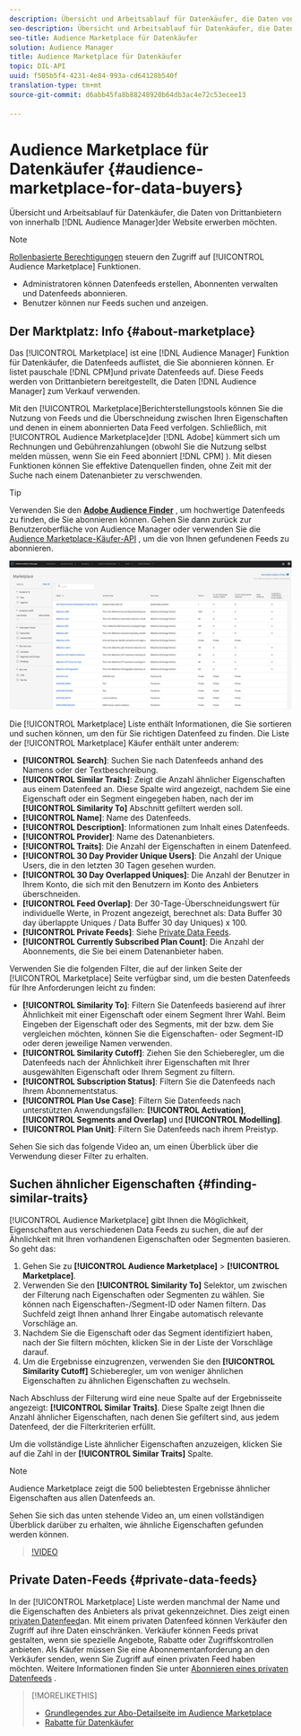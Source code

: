 ```yaml
---
description: Übersicht und Arbeitsablauf für Datenkäufer, die Daten von Drittanbietern in Audience Manager erwerben möchten
seo-description: Übersicht und Arbeitsablauf für Datenkäufer, die Daten von Drittanbietern in Audience Manager erwerben möchten
seo-title: Audience Marketplace für Datenkäufer
solution: Audience Manager
title: Audience Marketplace für Datenkäufer
topic: DIL-API
uuid: f505b5f4-4231-4e84-993a-cd64128b540f
translation-type: tm+mt
source-git-commit: d6abb45fa8b88248920b64db3ac4e72c53ecee13

---
```



# Audience Marketplace für Datenkäufer {#audience-marketplace-for-data-buyers}

Übersicht und Arbeitsablauf für Datenkäufer, die Daten von Drittanbietern von innerhalb [!DNL Audience Manager]der Website erwerben möchten.

>[!NOTE]
>[Rollenbasierte Berechtigungen](../../../reporting/reports-dashboard.md) steuern den Zugriff auf [!UICONTROL Audience Marketplace] Funktionen.
>
>* Administratoren können Datenfeeds erstellen, Abonnenten verwalten und Datenfeeds abonnieren.
>* Benutzer können nur Feeds suchen und anzeigen.


## Der Marktplatz: Info {#about-marketplace}

<!-- c_marketplace_about.xml -->

Das [!UICONTROL Marketplace] ist eine [!DNL Audience Manager] Funktion für Datenkäufer, die Datenfeeds auflistet, die Sie abonnieren können. Er listet pauschale [!DNL CPM]und private Datenfeeds auf. Diese Feeds werden von Drittanbietern bereitgestellt, die Daten [!DNL Audience Manager] zum Verkauf verwenden.

Mit den [!UICONTROL Marketplace]Berichterstellungstools können Sie die Nutzung von Feeds und die Überschneidung zwischen Ihren Eigenschaften und denen in einem abonnierten Data Feed verfolgen. Schließlich, mit [!UICONTROL Audience Marketplace]der [!DNL Adobe] kümmert sich um Rechnungen und Gebührenzahlungen (obwohl Sie die Nutzung selbst melden müssen, wenn Sie ein Feed abonniert [!DNL CPM] ). Mit diesen Funktionen können Sie effektive Datenquellen finden, ohne Zeit mit der Suche nach einem Datenanbieter zu verschwenden.

>[!TIP]
>
>Verwenden Sie den **[Adobe Audience Finder](https://www.adobe-audience-finder.com/)** , um hochwertige Datenfeeds zu finden, die Sie abonnieren können. Gehen Sie dann zurück zur Benutzeroberfläche von Audience Manager oder verwenden Sie die [Audience Marketplace-Käufer-API](https://bank.demdex.com/portal/swagger/index.html#/Audience_Marketplace_Buyer_API) , um die von Ihnen gefundenen Feeds zu abonnieren.

![Käufermarktplatz-overview](assets/buyer-marketplace-overview.png)

Die [!UICONTROL Marketplace] Liste enthält Informationen, die Sie sortieren und suchen können, um den für Sie richtigen Datenfeed zu finden. Die Liste der [!UICONTROL Marketplace] Käufer enthält unter anderem:

* **[!UICONTROL Search]**: Suchen Sie nach Datenfeeds anhand des Namens oder der Textbeschreibung.
* **[!UICONTROL Similar Traits]**: Zeigt die Anzahl ähnlicher Eigenschaften aus einem Datenfeed an. Diese Spalte wird angezeigt, nachdem Sie eine Eigenschaft oder ein Segment eingegeben haben, nach der im **[!UICONTROL Similarity To]** Abschnitt gefiltert werden soll.
* **[!UICONTROL Name]**: Name des Datenfeeds.
* **[!UICONTROL Description]**: Informationen zum Inhalt eines Datenfeeds.
* **[!UICONTROL Provider]**: Name des Datenanbieters.
* **[!UICONTROL Traits]**: Die Anzahl der Eigenschaften in einem Datenfeed.
* **[!UICONTROL 30 Day Provider Unique Users]**: Die Anzahl der Unique Users, die in den letzten 30 Tagen gesehen wurden.
* **[!UICONTROL 30 Day Overlapped Uniques]**: Die Anzahl der Benutzer in Ihrem Konto, die sich mit den Benutzern im Konto des Anbieters überschneiden.
* **[!UICONTROL Feed Overlap]**: Der 30-Tage-Überschneidungswert für individuelle Werte, in Prozent angezeigt, berechnet als: Data Buffer 30 day überlappte Uniques / Data Buffer 30 day Uniques) x 100.
* **[!UICONTROL Private Feeds]**: Siehe [Private Data Feeds](../../../features/audience-marketplace/marketplace-private-feeds.md).
* **[!UICONTROL Currently Subscribed Plan Count]**: Die Anzahl der Abonnements, die Sie bei einem Datenanbieter haben.

Verwenden Sie die folgenden Filter, die auf der linken Seite der [!UICONTROL Marketplace] Seite verfügbar sind, um die besten Datenfeeds für Ihre Anforderungen leicht zu finden:

* **[!UICONTROL Similarity To]**: Filtern Sie Datenfeeds basierend auf ihrer Ähnlichkeit mit einer Eigenschaft oder einem Segment Ihrer Wahl. Beim Eingeben der Eigenschaft oder des Segments, mit der bzw. dem Sie vergleichen möchten, können Sie die Eigenschaften- oder Segment-ID oder deren jeweilige Namen verwenden.
* **[!UICONTROL Similarity Cutoff]**: Ziehen Sie den Schieberegler, um die Datenfeeds nach der Ähnlichkeit ihrer Eigenschaften mit Ihrer ausgewählten Eigenschaft oder Ihrem Segment zu filtern.
* **[!UICONTROL Subscription Status]**: Filtern Sie die Datenfeeds nach Ihrem Abonnementstatus.
* **[!UICONTROL Plan Use Case]**: Filtern Sie Datenfeeds nach unterstützten Anwendungsfällen: **[!UICONTROL Activation]**, **[!UICONTROL Segments and Overlap]** und **[!UICONTROL Modelling]**.
* **[!UICONTROL Plan Unit]**: Filtern Sie Datenfeeds nach ihrem Preistyp.

Sehen Sie sich das folgende Video an, um einen Überblick über die Verwendung dieser Filter zu erhalten.

## Suchen ähnlicher Eigenschaften {#finding-similar-traits}

[!UICONTROL Audience Marketplace] gibt Ihnen die Möglichkeit, Eigenschaften aus verschiedenen Data Feeds zu suchen, die auf der Ähnlichkeit mit Ihren vorhandenen Eigenschaften oder Segmenten basieren. So geht das:

1. Gehen Sie zu **[!UICONTROL Audience Marketplace]** &gt; **[!UICONTROL Marketplace]**.
2. Verwenden Sie den **[!UICONTROL Similarity To]** Selektor, um zwischen der Filterung nach Eigenschaften oder Segmenten zu wählen. Sie können nach Eigenschaften-/Segment-ID oder Namen filtern. Das Suchfeld zeigt Ihnen anhand Ihrer Eingabe automatisch relevante Vorschläge an.
3. Nachdem Sie die Eigenschaft oder das Segment identifiziert haben, nach der Sie filtern möchten, klicken Sie in der Liste der Vorschläge darauf.
4. Um die Ergebnisse einzugrenzen, verwenden Sie den **[!UICONTROL Similarity Cutoff]** Schieberegler, um von weniger ähnlichen Eigenschaften zu ähnlichen Eigenschaften zu wechseln.

Nach Abschluss der Filterung wird eine neue Spalte auf der Ergebnisseite angezeigt: **[!UICONTROL Similar Traits]**. Diese Spalte zeigt Ihnen die Anzahl ähnlicher Eigenschaften, nach denen Sie gefiltert sind, aus jedem Datenfeed, der die Filterkriterien erfüllt.

Um die vollständige Liste ähnlicher Eigenschaften anzuzeigen, klicken Sie auf die Zahl in der **[!UICONTROL Similar Traits]** Spalte.

>[!NOTE]
>
> Audience Marketplace zeigt die 500 beliebtesten Ergebnisse ähnlicher Eigenschaften aus allen Datenfeeds an.

Sehen Sie sich das unten stehende Video an, um einen vollständigen Überblick darüber zu erhalten, wie ähnliche Eigenschaften gefunden werden können.

>[!VIDEO](https://video.tv.adobe.com/v/29370/?captions=ger)


## Private Daten-Feeds {#private-data-feeds}

In der [!UICONTROL Marketplace] Liste werden manchmal der Name und die Eigenschaften des Anbieters als privat gekennzeichnet. Dies zeigt einen [privaten Datenfeed](../../../features/audience-marketplace/marketplace-private-feeds.md)an. Mit einem privaten Datenfeed können Verkäufer den Zugriff auf ihre Daten einschränken. Verkäufer können Feeds privat gestalten, wenn sie spezielle Angebote, Rabatte oder Zugriffskontrollen anbieten. Als Käufer müssen Sie eine Abonnementanforderung an den Verkäufer senden, wenn Sie Zugriff auf einen privaten Feed haben möchten. Weitere Informationen finden Sie unter [Abonnieren eines privaten Datenfeeds](../../../features/audience-marketplace/marketplace-data-buyers/marketplace-manage-subscriptions.md#subscript-private-data-feed) .

>[!MORELIKETHIS]
>
>* [Grundlegendes zur Abo-Detailseite im Audience Marketplace](../../../features/audience-marketplace/marketplace-data-buyers/marketplace-manage-subscriptions.md#marketplace-buyer-details)
>* [Rabatte für Datenkäufer](../../../features/audience-marketplace/marketplace-data-buyers/marketplace-manage-subscriptions.md#buyer-discount)


